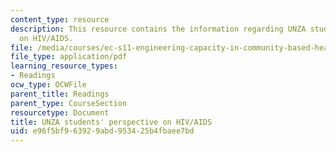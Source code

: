 ```yaml
---
content_type: resource
description: This resource contains the information regarding UNZA students' perspective
  on HIV/AIDS.
file: /media/courses/ec-s11-engineering-capacity-in-community-based-healthcare-fall-2005/e96f5bf963929abd953425b4fbaee7bd_MITEC_S11F05_unza_intro.pdf
file_type: application/pdf
learning_resource_types:
- Readings
ocw_type: OCWFile
parent_title: Readings
parent_type: CourseSection
resourcetype: Document
title: UNZA students' perspective on HIV/AIDS
uid: e96f5bf9-6392-9abd-9534-25b4fbaee7bd
---
```

